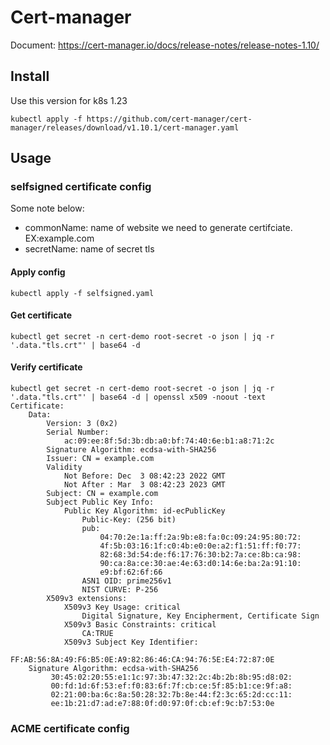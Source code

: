 # Cert-manager

Document: <https://cert-manager.io/docs/release-notes/release-notes-1.10/>

## Install

Use this version for k8s 1.23

```
kubectl apply -f https://github.com/cert-manager/cert-manager/releases/download/v1.10.1/cert-manager.yaml
```

## Usage

### selfsigned certificate config

Some note below:

- commonName: name of website we need to generate certifciate. EX:example.com
- secretName: name of secret tls

#### Apply config

```
kubectl apply -f selfsigned.yaml
```

#### Get certificate

```
kubectl get secret -n cert-demo root-secret -o json | jq -r '.data."tls.crt"' | base64 -d
```

#### Verify certificate

```
kubectl get secret -n cert-demo root-secret -o json | jq -r '.data."tls.crt"' | base64 -d | openssl x509 -noout -text 
Certificate:
    Data:
        Version: 3 (0x2)
        Serial Number:
            ac:09:ee:8f:5d:3b:db:a0:bf:74:40:6e:b1:a8:71:2c
        Signature Algorithm: ecdsa-with-SHA256
        Issuer: CN = example.com
        Validity
            Not Before: Dec  3 08:42:23 2022 GMT
            Not After : Mar  3 08:42:23 2023 GMT
        Subject: CN = example.com
        Subject Public Key Info:
            Public Key Algorithm: id-ecPublicKey
                Public-Key: (256 bit)
                pub:
                    04:70:2e:1a:ff:2a:9b:e8:fa:0c:09:24:95:80:72:
                    4f:5b:03:16:1f:c0:4b:e0:0e:a2:f1:51:ff:f0:77:
                    82:68:3d:54:de:f6:17:76:30:b2:7a:ce:8b:ca:98:
                    90:ca:8a:ce:30:ae:4e:63:d0:14:6e:ba:2a:91:10:
                    e9:bf:62:6f:66
                ASN1 OID: prime256v1
                NIST CURVE: P-256
        X509v3 extensions:
            X509v3 Key Usage: critical
                Digital Signature, Key Encipherment, Certificate Sign
            X509v3 Basic Constraints: critical
                CA:TRUE
            X509v3 Subject Key Identifier: 
                FF:AB:56:8A:49:F6:B5:0E:A9:82:86:46:CA:94:76:5E:E4:72:87:0E
    Signature Algorithm: ecdsa-with-SHA256
         30:45:02:20:55:e1:1c:97:3b:47:32:2c:4b:2b:8b:95:d8:02:
         00:fd:1d:6f:53:ef:f0:83:6f:7f:cb:ce:5f:85:b1:ce:9f:a8:
         02:21:00:ba:6c:8a:50:28:32:7b:8e:44:f2:3c:65:2d:cc:11:
         ee:1b:21:d7:ad:e7:88:0f:d0:97:0f:cb:ef:9c:b7:53:0e
```

### ACME certificate config
